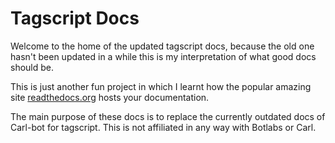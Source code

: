# Tagscript Docs

Welcome to the home of the updated tagscript docs, because the old one hasn't been updated in a while this is my interpretation of what good docs should be.

This is just another fun project in which I learnt how the popular amazing site [readthedocs.org](https://readthedocs.org) hosts your documentation.

The main purpose of these docs is to replace the currently outdated docs of Carl-bot for tagscript. This is not affiliated in any way with Botlabs or Carl.
